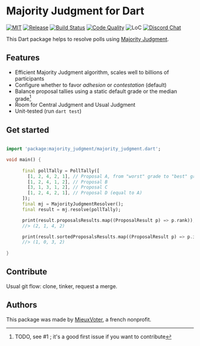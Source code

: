 # Majority Judgment for Dart

[![MIT](https://img.shields.io/github/license/MieuxVoter/majority-judgment-library-dart?style=for-the-badge)](LICENSE)
[![Release](https://img.shields.io/github/v/release/MieuxVoter/majority-judgment-library-dart?include_prereleases&style=for-the-badge)](https://github.com/MieuxVoter/majority-judgment-library-dart/releases)
[![Build Status](https://img.shields.io/github/workflow/status/MieuxVoter/majority-judgment-library-dart/Dart?style=for-the-badge)](https://github.com/MieuxVoter/majority-judgment-library-dart/actions/workflows/dart.yml)
[![Code Quality](https://img.shields.io/codefactor/grade/github/MieuxVoter/majority-judgment-library-dart?style=for-the-badge)](https://www.codefactor.io/repository/github/mieuxvoter/majority-judgment-library-dart)
![LoC](https://img.shields.io/tokei/lines/github/MieuxVoter/majority-judgment-library-dart?style=for-the-badge)
[![Discord Chat](https://img.shields.io/discord/705322981102190593.svg?style=for-the-badge)](https://discord.gg/rAAQG9S)


This Dart package helps to resolve polls using [Majority Judgment](https://fr.wikipedia.org/wiki/Jugement_majoritaire).


## Features

- Efficient Majority Judgment algorithm, scales well to billions of participants
- Configure whether to favor _adhesion_ or _contestation_ (default)
- Balance proposal tallies using a static default grade or the median grade[^median_todo]
- Room for Central Judgment and Usual Judgment
- Unit-tested (run `dart test`)


[^median_todo]: TODO, see #1 ; it's a good first issue if you want to contribute

## Get started

``` dart

import 'package:majority_judgment/majority_judgment.dart';

void main() {
    
      final pollTally = PollTally([
        [1, 2, 4, 2, 1], // Proposal A, from "worst" grade to "best" grade
        [1, 2, 4, 1, 2], // Proposal B
        [3, 1, 3, 1, 2], // Proposal C
        [1, 2, 4, 2, 1], // Proposal D (equal to A)
      ]);
      final mj = MajorityJudgmentResolver();
      final result = mj.resolve(pollTally);

      print(result.proposalsResults.map((ProposalResult p) => p.rank));
      //> (2, 1, 4, 2)

      print(result.sortedProposalsResults.map((ProposalResult p) => p.index));
      //> (1, 0, 3, 2)
    
}

```


## Contribute

Usual git flow: clone, tinker, request a merge.


## Authors

This package was made by [MieuxVoter](https://mieuxvoter.fr/), a french nonprofit.
